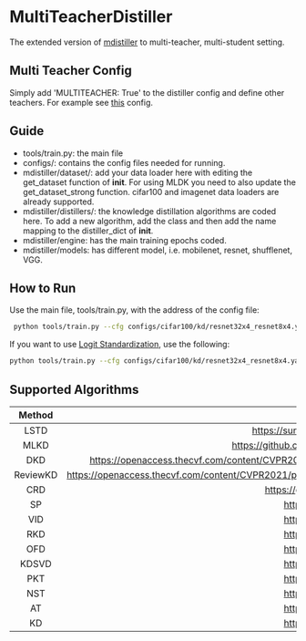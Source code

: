 # MultiTeacherDistiller
The extended version of [mdistiller](<https://github.com/megvii-research/mdistiller>) to multi-teacher, multi-student setting. 
## Multi Teacher Config
Simply add  'MULTITEACHER: True' to the distiller config and define other teachers. For example see [this](https://github.com/BanafshehKarimian/MultiTeacherDistiller/blob/main/configs/cifar100/multi_kd/resnet8x4.yaml) config.
## Guide
- tools/train.py: the main file
- configs/: contains the config files needed for running. 
- mdistiller/dataset/: add your data loader here with editing the get_dataset function of __init__. For using MLDK you need to also update the get_dataset_strong function. cifar100 and imagenet data loaders are already supported.
- mdistiller/distillers/: the knowledge distillation algorithms are coded here. To add a new algorithm, add the class and then add the name mapping to the distiller_dict of __init__.
- mdistiller/engine: has the main training epochs coded.
- mdistiller/models: has different model, i.e. mobilenet, resnet, shufflenet, VGG.
## How to Run
Use the main file, tools/train.py, with the address of the config file:
```bash
 python tools/train.py --cfg configs/cifar100/kd/resnet32x4_resnet8x4.yaml
  ```
If you want to use [Logit Standardization](https://github.com/sunshangquan/logit-standardization-KD/tree/master), use the following:
 ```bash
 python tools/train.py --cfg configs/cifar100/kd/resnet32x4_resnet8x4.yaml --logit-stand --base-temp 2 --kd-weight 9
  ```
## Supported Algorithms
|Method|Paper Link|
|:---:|:---:|
|LSTD| <https://sunsean21.github.io/logit-stand-KD.html> |
|MLKD| <https://github.com/Jin-Ying/Multi-Level-Logit-Distillation> |
|DKD| <https://openaccess.thecvf.com/content/CVPR2022/papers/Zhao_Decoupled_Knowledge_Distillation_CVPR_2022_paper.pdf> |
|ReviewKD| <https://openaccess.thecvf.com/content/CVPR2021/papers/Chen_Distilling_Knowledge_via_Knowledge_Review_CVPR_2021_paper.pdf> |
|CRD| <https://github.com/HobbitLong/RepDistiller> |
|SP| <https://arxiv.org/abs/1907.09682> |
|VID| <https://arxiv.org/abs/1904.05835> |
|RKD| <https://arxiv.org/abs/1904.05068> |
|OFD| <https://arxiv.org/abs/1904.01866> |
|KDSVD| <https://arxiv.org/abs/1807.06819> |
|PKT| <https://arxiv.org/abs/1803.10837> |
|NST| <https://arxiv.org/abs/1707.01219> |
|AT| <https://arxiv.org/abs/1612.03928> |
|KD| <https://arxiv.org/abs/1503.02531> |
